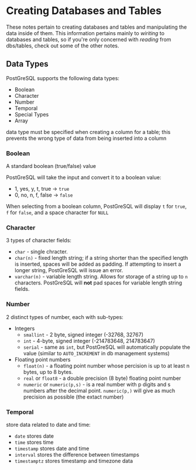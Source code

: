 # Creating Databases and Tables

These notes pertain to creating databases and tables and manipulating the data inside of them. This information pertains mainly to _wiriting_ to databases and tables, so if you're only concerned with _reading_ from dbs/tables, check out some of the other notes.

## Data Types

PostGreSQL supports the following data types:

- Boolean
- Character
- Number
- Temporal
- Special Types
- Array

data type must be specified when creating a column for a table; this prevents the wrong type of data from being inserted into a column

### Boolean

A standard boolean (true/false) value

PostGreSQL will take the input and convert it to a boolean value:

- 1, yes, y, t, true -> `true`
- 0, no, n, f, false -> `false`

When selecting from a boolean column, PostGreSQL will display `t` for `true`, `f` for `false`, and a space character for `NULL`

### Character

3 types of character fields:

- `char` - single chracter.
- `char(n)` - fixed length string; if a string shorter than the specified length is inserted, spaces will be added as padding. If attempting to insert a longer string, PostGreSQL will issue an error.
- `varchar(n)` - variable length string. Allows for storage of a string up to `n` characters. PostGreSQL will **not** pad spaces for variable length string fields.

### Number

2 distinct types of number, each with sub-types:

- Integers
    - `smallint` - 2 byte, signed integer (-32768, 32767)
    - `int` - 4-byte, signed integer (-214783648, 214783647)
    - `serial` - same as `int`, but PostGreSQL will automatically populate the value (similar to `AUTO_INCREMENT` in db management systems)
- Floating point numbers
    - `float(n)` - a floating point number whose percision is up to at least n bytes, up to 8 bytes.
    - `real` or `float8` - a double precision (8 byte) floating point number
    - `numeric` or `numeric(p,s)` - is a real number with p digits and s numbers after the decimal point. `numeric(p,)` will give as much precision as possible (the extact number)

### Temporal

store data related to date and time:

- `date` stores date
- `time` stores time
- `timestamp` stores date and time
- `interval` stores the difference between timestamps
- `timestamptz` stores timestamp and timezone data


